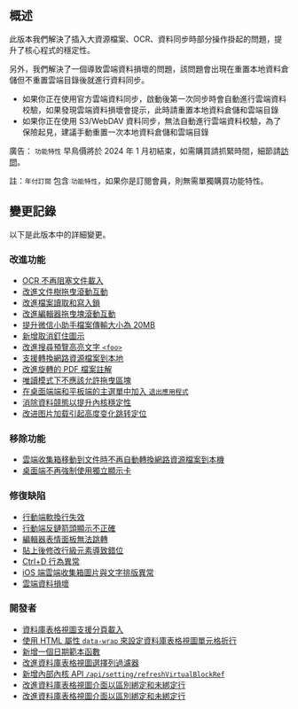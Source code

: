 ## 概述

此版本我們解決了插入大資源檔案、OCR、資料同步時部分操作掛起的問題，提升了核心程式的穩定性。

另外，我們解決了一個導致雲端資料損壞的問題，該問題會出現在重置本地資料倉儲但不重置雲端目錄後就進行資料同步。

* 如果你正在使用官方雲端資料同步，啟動後第一次同步時會自動進行雲端資料校驗，如果發現雲端資料損壞會提示，此時請重置本地資料倉儲和雲端目錄
* 如果你正在使用 S3/WebDAV 資料同步，無法自動進行雲端資料校驗，為了保險起見，建議手動重置一次本地資料倉儲和雲端目錄

廣告： `功能特性` 早鳥價將於 2024 年 1 月初結束，如需購買請抓緊時間，細節請[訪問](https://b3log.org/siyuan/pricing.html)。

註：`年付訂閱` 包含 `功能特性`，如果你是訂閱會員，則無需單獨購買功能特性。

## 變更記錄

以下是此版本中的詳細變更。

### 改進功能

* [OCR 不再阻塞文件載入](https://github.com/siyuan-note/siyuan/issues/9230)
* [改進文件樹拖曳滾動互動](https://github.com/siyuan-note/siyuan/issues/9516)
* [改進檔案讀取和寫入鎖](https://github.com/siyuan-note/siyuan/issues/9748)
* [改進編輯器拖曳塊滾動互動](https://github.com/siyuan-note/siyuan/issues/9813)
* [提升微信小助手檔案傳輸大小為 20MB](https://github.com/siyuan-note/siyuan/issues/9816)
* [新增取消釘住圖示](https://github.com/siyuan-note/siyuan/issues/9819)
* [改進搜尋預覽高亮文字 `<foo>`](https://github.com/siyuan-note/siyuan/issues/9821)
* [支援轉換網路資源檔案到本地](https://github.com/siyuan-note/siyuan/issues/9826)
* [改進旋轉的 PDF 檔案註解](https://github.com/siyuan-note/siyuan/issues/9831)
* [唯讀模式下不應該允許拖曳區塊](https://github.com/siyuan-note/siyuan/issues/9835)
* [在桌面端端和平板端的主選單中加入 `退出應用程式`](https://github.com/siyuan-note/siyuan/issues/9840)
* [消除資料競態以提升內核穩定性](https://github.com/siyuan-note/siyuan/issues/9842)
* [改进图片加载引起高度变化跳转定位](https://github.com/siyuan-note/siyuan/issues/9856)

### 移除功能

* [雲端收集箱移動到文件時不再自動轉換網路資源檔案到本機](https://github.com/siyuan-note/siyuan/issues/9827)
* [桌面端不再強制使用獨立顯示卡](https://github.com/siyuan-note/siyuan/issues/9845)

### 修復缺陷

* [行動端軟換行失效](https://github.com/siyuan-note/siyuan/issues/9822)
* [行動端反鏈箭頭顯示不正確](https://github.com/siyuan-note/siyuan/issues/9833)
* [編輯器表情面板無法跳轉](https://github.com/siyuan-note/siyuan/issues/9837)
* [貼上後修改行級元素導致錯位](https://github.com/siyuan-note/siyuan/issues/9839)
* [Ctrl+D 行為異常](https://github.com/siyuan-note/siyuan/issues/9841)
* [iOS 端雲端收集箱圖片與文字排版異常](https://github.com/siyuan-note/siyuan/issues/9844)
* [雲端資料損壞](https://github.com/siyuan-note/siyuan/issues/9846)

### 開發者

* [資料庫表格視圖支援分頁載入](https://github.com/siyuan-note/siyuan/issues/9424)
* [使用 HTML 屬性 `data-wrap` 來設定資料庫表格視圖單元格折行](https://github.com/siyuan-note/siyuan/pull/9814)
* [新增一個日期範本函數](https://github.com/siyuan-note/siyuan/pull/9815)
* [改進資料庫表格視圖選擇列過濾器](https://github.com/siyuan-note/siyuan/issues/9820)
* [新增內部內核 API `/api/setting/refreshVirtualBlockRef`](https://github.com/siyuan-note/siyuan/issues/9829)
* [改進資料庫表格視圖介面以區別綁定和未綁定行](https://github.com/siyuan-note/siyuan/issues/9849)
* [改進資料庫表格視圖介面以區別綁定和未綁定行](https://github.com/siyuan-note/siyuan/issues/9849)
